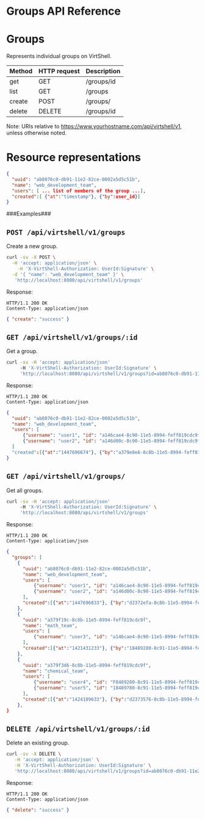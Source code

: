 Groups API Reference
====================

Groups
====
Represents individual groups on VirtShell.

| Method | HTTP request | Description |
| --- | --- | ---- |
| get | GET | /groups/id | Gets one group by ID. |
| list | GET | /groups | Retrieves the list of groups. |
| create | POST | /groups/ | Inserts a new group configuration. | 
| delete | DELETE | /groups/id | Deletes an existing group. |

Note:
URIs relative to https://www.yourhostname.com/api/virtshell/v1, unless otherwise noted.

Resource representations
========================
```json
{
  "uuid": "ab8076c0-db91-11e2-82ce-0002a5d5c51b",
  "name": "web_development_team",
  "users": [ ... list of members of the group ...],
  "created":[ {"at":"timestamp"}, {"by":user_id}]
}
```

###Examples###

`POST /api/virtshell/v1/groups`
--------------------------------------------

Create a new group.

```sh
curl -sv -X POST \
  -H 'accept: application/json' \
    -H 'X-VirtShell-Authorization: UserId:Signature' \
  -d '{ "name": "web_development_team" }' \
   'http://localhost:8080/api/virtshell/v1/groups'
```

Response:
```
HTTP/1.1 200 OK
Content-Type: application/json
```
```json
{ "create": "success" }
```

`GET /api/virtshell/v1/groups/:id`
----------------------------------------------

Get a group.

```sh
curl -sv -H 'accept: application/json' 
     -H 'X-VirtShell-Authorization: UserId:Signature' \ 
     'http://localhost:8080/api/virtshell/v1/groups?id=ab8076c0-db91-11e2-82ce-0002a5d5c51b'
```

Response:
```
HTTP/1.1 200 OK
Content-Type: application/json
```
```json
{
  "uuid": "ab8076c0-db91-11e2-82ce-0002a5d5c51b",
  "name": "web_development_team",
  "users": [ 
      {"username": "user1", "id": "a146cae4-8c90-11e5-8994-feff819cdc9f"},
      {"username": "user2", "id": "a146d00c-8c90-11e5-8994-feff819cdc9f"}
  ]
  "created":[{"at":"1447696674"}, {"by":"a379e8e6-8c8b-11e5-8994-feff819cdc9f"}]
}
```

`GET /api/virtshell/v1/groups/`
----------------------------------------------

Get all groups.

```sh
curl -sv -H 'accept: application/json' 
     -H 'X-VirtShell-Authorization: UserId:Signature' \ 
     'http://localhost:8080/api/virtshell/v1/groups'
```

Response:
```
HTTP/1.1 200 OK
Content-Type: application/json
```
```json
{
  "groups": [
    {
      "uuid": "ab8076c0-db91-11e2-82ce-0002a5d5c51b",
      "name": "web_development_team",
      "users": [ 
          {"username": "user1", "id": "a146cae4-8c90-11e5-8994-feff819cdc9f"},
          {"username": "user2", "id": "a146d00c-8c90-11e5-8994-feff819cdc9f"}
      ],     
      "created":[{"at":"1447696833"}, {"by":"d2372efa-8c8b-11e5-8994-feff819cdc9f"}]
    },
    {
      "uuid": "a379f19c-8c8b-11e5-8994-feff819cdc9f",
      "name": "math_team",
      "users": [ 
          {"username": "user3", "id": "a146cae4-8c90-11e5-8994-feff819cdc9f"}
      ],     
      "created":[{"at":"1421431233"}, {"by":"18489280-8c91-11e5-8994-feff819cdc9f"}]
    },
    {
      "uuid": "a379f3d6-8c8b-11e5-8994-feff819cdc9f",
      "name": "chemical_team",
      "users": [ 
          {"username": "user4", "id": "F8489280-8c91-11e5-8994-feff819cdc9f"},
          {"username": "user5", "id": "18489780-8c91-11e5-8994-feff819cdc9f"}
      ],       
      "created":[{"at":"1424109633"}, {"by":"d2373576-8c8b-11e5-8994-feff819cdc9f"}]
    },        
}   
```

`DELETE /api/virtshell/v1/groups/:id`
----------------------------------------------
Delete an existing group.

```sh
curl -sv -X DELETE \
   -H 'accept: application/json' \
   -H 'X-VirtShell-Authorization: UserId:Signature' \
   'http://localhost:8080/api/virtshell/v1/groups?id=ab8076c0-db91-11e2-82ce-0002a5d5c51b'
```

Response:
```
HTTP/1.1 200 OK
Content-Type: application/json
```
```json
{ "delete": "success" }
```